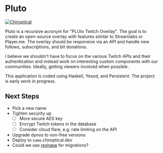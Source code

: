 # Pluto

[![Chiroptical](https://img.shields.io/badge/twitch.tv-chiroptical-purple?logo=twitch&style=for-the-badge)](https://twitch.tv/chiroptical)

Pluto is a recursive acronym for "PLUto Twitch Overlay". The goal is to create
an open-source overlay with features similar to Streamlabs or Player.me. The
overlay should be responsive via an API and handle new follows, subscriptions,
and bit donations.

I believe we shouldn't have to focus on the various Twitch APIs and their
authentication and instead work on interesting custom components with our
communities. Ideally, getting viewers involved when possible.

This application is coded using Haskell, Yesod, and Persistent. The project is
early work in progress.

Next Steps
---

- Pick a new name
- Tighten security up
  - [ ] More secure AES key  
  - [ ] Encrypt Twitch tokens in the database
  - [ ] Consider cloud flare, e.g. rate limiting on the API
- Upgrade dynos to non-free versions
- Deploy to `name`.chiroptical.dev
- Could we use [reshape][reshape] for migrations?

[twitch-cli]: https://dev.twitch.tv/docs/eventsub/handling-webhook-events#using-the-cli-to-test-your-handler
[crypto-hmac]: https://hackage.haskell.org/package/cryptonite-0.30/docs/Crypto-MAC-HMAC.html
[reshape]: https://github.com/fabianlindfors/reshape
